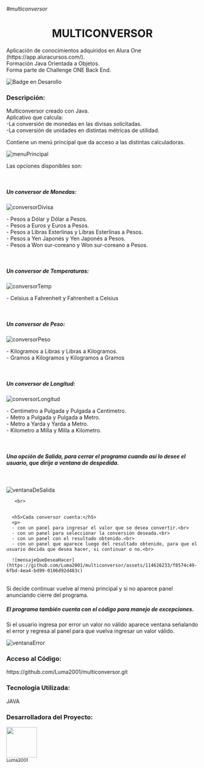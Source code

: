 <em>#multiconversor</em><br>

<h1 align="center">MULTICONVERSOR</h1>
<p>Aplicación de conocimientos adquiridos en Alura One (https://app.aluracursos.com/). <br>
Formación Java Orientada a Objetos.<br>
Forma parte de Challenge ONE Back End.</p>
  
![Badge en Desarollo](https://img.shields.io/badge/STATUS-EN%20DESAROLLO-green)

<h3>Descripción:</h3>
<p>Multiconversor creado con Java.<br>
Aplicativo que calcula:<br>
  -La conversión de monedas en las divisas solicitadas.<br>
  -La conversión de unidades en distintas métricas de utilidad.</p>
  
<p>Contiene un menú principal que da acceso a las distintas calculadoras.</p>
  
  ![menuPrincipal](https://github.com/Luma2001/multiconversor/assets/114626233/d677da3a-1b5e-49c4-9ea3-6f35988c7d55)
  <br>
  
  <p>Las opciones disponibles son:</p>
   <br>
  
  <h5>Un conversor de Monedas:</h5>
  
  ![conversorDivisa](https://github.com/Luma2001/multiconversor/assets/114626233/ed1a2f07-18bb-45a4-b7e4-892a7ee599b4)
  <br>
  <p>
      - Pesos a Dólar y Dólar a Pesos.<br>
      - Pesos a Euros y Euros a Pesos.<br>
      - Pesos a Libras Esterlinas y Libras Esterlinas a Pesos.<br>
      - Pesos a Yen Japonés y Yen Japonés a Pesos.<br>
      - Pesos a Won sur-coreano y Won sur-coreano a Pesos.</p>
       <br>
  <h5>Un conversor de Temperaturas: </h5>
  
  ![conversorTemp](https://github.com/Luma2001/multiconversor/assets/114626233/cef146f6-32bc-4b3f-8c39-db3f6261a62c)
<br>
<p> 
      - Celsius a Fahrenheit y Fahrenheit a Celsius</p>
       <br>
       
 <h5>Un conversor de Peso: </h5>
 
  ![conversorPeso](https://github.com/Luma2001/multiconversor/assets/114626233/8296d31e-16a4-492f-b76d-ba2138632060)
  <br>
  <p>
      - Kilogramos a Libras y Libras a Kilogramos. <br>
      - Gramos a Kilogramos y Kilogramos a Gramos</p>
       <br>

<h5>Un conversor de Longitud:</h5>

![conversorLongitud](https://github.com/Luma2001/multiconversor/assets/114626233/bb72b628-11a2-4810-8538-ec55e5403e38)
<br>
<p>
      - Centimetro a Pulgada y Pulgada a Centimetro. <br>
      - Metro a Pulgada y Pulgada a Metro. <br>
      - Metro a Yarda y Yarda a Metro. <br>
      - Kilometro a Milla y Milla a Kilometro. 
</p>
  <br>
<h5>Una opción de Salida, para cerrar el programa cuando así lo desee el usuario, que dirije a ventana de despedida.</h5>
      <br>
      
   ![ventanaDeSalida](https://github.com/Luma2001/multiconversor/assets/114626233/71f974ab-fb17-4e2f-969a-e6685c286d09)
      
       <br>


      <h5>Cada conversor cuenta:</h5>
      <p>
      - con un panel para ingresar el valor que se desea convertir.<br>
      - con un panel para seleccionar la conversión deseada.<br>
      - con un panel con el resultado obtenido.<br>
      - con un panel que aparece luego del resultado obtenido, para que el usuario decida que desea hacer, si continuar o no.<br>
      
      ![mensajeQueDeseaHacer](https://github.com/Luma2001/multiconversor/assets/114626233/f8574c49-6fbd-4ea4-bd99-0106d92d483c)
<br>
      Si decide continuar vuelve al menú principal y si no aparece panel anunciando cierre del programa.<br>
  </p>    
<h5>El programa también cuenta con el código para manejo de excepciones.</h5>
  Si el usuario ingresa por error un valor no válido aparece ventana señalando el error y  regresa al panel para que vuelva ingresar un valor válido.</p>
  
![ventanaError](https://github.com/Luma2001/multiconversor/assets/114626233/dd87d308-5505-452a-b61c-1e2b0cb066cb)

      
<h3>Acceso al Código:</h3>
<p> https://github.com/Luma2001/multiconversor.git</p>
<h3>Tecnología Utilizada:</h3>
<p>JAVA</p>
<h3>Desarrolladora del Proyecto:</h3>

[<img src="https://avatars.githubusercontent.com/u/114626233?s=400&u=dd2604a961ab0af784111b5f02e838c01cf1ee4e&v=4" width=80><br><sub>Luma2001</sub>](https://github.com/Luma2001) 






